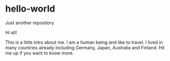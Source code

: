 # hello-world
Just another repository

Hi all!

This is a little intro about me. I am a human being and like to travel. 
I lived in many countries already including Germany, Japan, Australia and Finland.
Hit me up if you want to know more.
